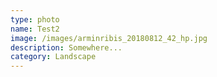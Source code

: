 ```yaml
---
type: photo
name: Test2
image: /images/arminribis_20180812_42_hp.jpg
description: Somewhere...
category: Landscape
---
```


